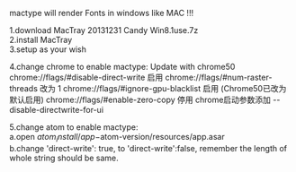 mactype will render Fonts in windows like MAC !!!

1.download MacTray 20131231 Candy Win8.1use.7z  
2.install MacTray  
3.setup as your wish  

4.change chrome to enable mactype: Update with chrome50
    chrome://flags/#disable-direct-write 启用 
    chrome://flags/#num-raster-threads 改为 1 
    chrome://flags/#ignore-gpu-blacklist 启用 (Chrome50已改为默认启用)
    chrome://flags/#enable-zero-copy 停用 
    chrome启动参数添加 --disable-directwrite-for-ui

5.change atom to enable mactype:  
    a.open $atom_install/app-$atom-version/resources/app.asar  
    b.change 'direct-write': true, to 'direct-write':false, remember the length of whole string should be same.  
